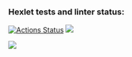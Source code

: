 ### Hexlet tests and linter status:
[![Actions Status](https://github.com/Natali7772222/frontend-project-lvl1/workflows/hexlet-check/badge.svg)](https://github.com/Natali7772222/frontend-project-lvl1/actions)
<a href="https://codeclimate.com/github/Natali7772222/frontend-project-lvl1/maintainability"><img src="https://api.codeclimate.com/v1/badges/f7375cd585fb7adc3218/maintainability" /></a>

<a href="https://asciinema.org/a/ApeFHxTEXTTHkxjGJSHJ4vMRa" autoplay=1 target="_blank"><img src="https://asciinema.org/a/ApeFHxTEXTTHkxjGJSHJ4vMRa.svg"></a>

